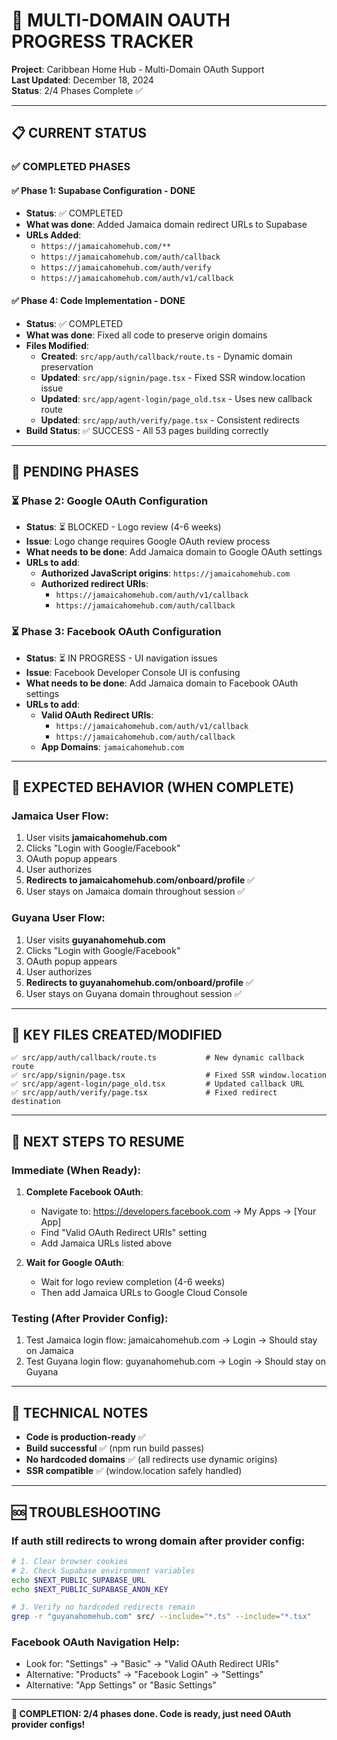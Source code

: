 # 🎯 MULTI-DOMAIN OAUTH PROGRESS TRACKER

**Project**: Caribbean Home Hub - Multi-Domain OAuth Support  
**Last Updated**: December 18, 2024  
**Status**: 2/4 Phases Complete ✅  

---

## 📋 CURRENT STATUS

### ✅ **COMPLETED PHASES**

#### **✅ Phase 1: Supabase Configuration - DONE**
- **Status**: ✅ COMPLETED
- **What was done**: Added Jamaica domain redirect URLs to Supabase
- **URLs Added**:
  - `https://jamaicahomehub.com/**`
  - `https://jamaicahomehub.com/auth/callback`
  - `https://jamaicahomehub.com/auth/verify`
  - `https://jamaicahomehub.com/auth/v1/callback`

#### **✅ Phase 4: Code Implementation - DONE**
- **Status**: ✅ COMPLETED  
- **What was done**: Fixed all code to preserve origin domains
- **Files Modified**:
  - **Created**: `src/app/auth/callback/route.ts` - Dynamic domain preservation
  - **Updated**: `src/app/signin/page.tsx` - Fixed SSR window.location issue
  - **Updated**: `src/app/agent-login/page_old.tsx` - Uses new callback route
  - **Updated**: `src/app/auth/verify/page.tsx` - Consistent redirects
- **Build Status**: ✅ SUCCESS - All 53 pages building correctly

---

## 🔄 **PENDING PHASES**

### ⏳ **Phase 2: Google OAuth Configuration**
- **Status**: ⏳ BLOCKED - Logo review (4-6 weeks)
- **Issue**: Logo change requires Google OAuth review process
- **What needs to be done**: Add Jamaica domain to Google OAuth settings
- **URLs to add**:
  - **Authorized JavaScript origins**: `https://jamaicahomehub.com`
  - **Authorized redirect URIs**: 
    - `https://jamaicahomehub.com/auth/v1/callback`
    - `https://jamaicahomehub.com/auth/callback`

### ⏳ **Phase 3: Facebook OAuth Configuration** 
- **Status**: ⏳ IN PROGRESS - UI navigation issues
- **Issue**: Facebook Developer Console UI is confusing
- **What needs to be done**: Add Jamaica domain to Facebook OAuth settings
- **URLs to add**:
  - **Valid OAuth Redirect URIs**:
    - `https://jamaicahomehub.com/auth/v1/callback`
    - `https://jamaicahomehub.com/auth/callback`
  - **App Domains**: `jamaicahomehub.com`

---

## 🎯 **EXPECTED BEHAVIOR (WHEN COMPLETE)**

### **Jamaica User Flow:**
1. User visits **jamaicahomehub.com**
2. Clicks "Login with Google/Facebook"
3. OAuth popup appears
4. User authorizes
5. **Redirects to jamaicahomehub.com/onboard/profile** ✅
6. User stays on Jamaica domain throughout session ✅

### **Guyana User Flow:**
1. User visits **guyanahomehub.com**  
2. Clicks "Login with Google/Facebook"
3. OAuth popup appears
4. User authorizes
5. **Redirects to guyanahomehub.com/onboard/profile** ✅
6. User stays on Guyana domain throughout session ✅

---

## 📂 **KEY FILES CREATED/MODIFIED**

```
✅ src/app/auth/callback/route.ts           # New dynamic callback route
✅ src/app/signin/page.tsx                  # Fixed SSR window.location
✅ src/app/agent-login/page_old.tsx         # Updated callback URL  
✅ src/app/auth/verify/page.tsx             # Fixed redirect destination
```

---

## 🚀 **NEXT STEPS TO RESUME**

### **Immediate (When Ready)**:
1. **Complete Facebook OAuth**:
   - Navigate to: https://developers.facebook.com → My Apps → [Your App]
   - Find "Valid OAuth Redirect URIs" setting
   - Add Jamaica URLs listed above

2. **Wait for Google OAuth**:
   - Wait for logo review completion (4-6 weeks)
   - Then add Jamaica URLs to Google Cloud Console

### **Testing (After Provider Config)**:
1. Test Jamaica login flow: jamaicahomehub.com → Login → Should stay on Jamaica
2. Test Guyana login flow: guyanahomehub.com → Login → Should stay on Guyana

---

## 🔧 **TECHNICAL NOTES**

- **Code is production-ready** ✅
- **Build successful** ✅ (npm run build passes)
- **No hardcoded domains** ✅ (all redirects use dynamic origins)
- **SSR compatible** ✅ (window.location safely handled)

---

## 🆘 **TROUBLESHOOTING**

### **If auth still redirects to wrong domain after provider config:**

```bash
# 1. Clear browser cookies
# 2. Check Supabase environment variables
echo $NEXT_PUBLIC_SUPABASE_URL
echo $NEXT_PUBLIC_SUPABASE_ANON_KEY

# 3. Verify no hardcoded redirects remain
grep -r "guyanahomehub.com" src/ --include="*.ts" --include="*.tsx"
```

### **Facebook OAuth Navigation Help:**
- Look for: "Settings" → "Basic" → "Valid OAuth Redirect URIs"
- Alternative: "Products" → "Facebook Login" → "Settings"
- Alternative: "App Settings" or "Basic Settings"

---

**🎯 COMPLETION: 2/4 phases done. Code is ready, just need OAuth provider configs!**